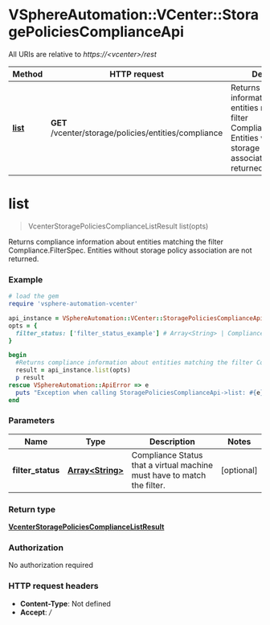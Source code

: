 # VSphereAutomation::VCenter::StoragePoliciesComplianceApi

All URIs are relative to *https://&lt;vcenter&gt;/rest*

Method | HTTP request | Description
------------- | ------------- | -------------
[**list**](StoragePoliciesComplianceApi.md#list) | **GET** /vcenter/storage/policies/entities/compliance | Returns compliance information about entities matching the filter Compliance.FilterSpec. Entities without storage policy association are not returned.


# **list**
> VcenterStoragePoliciesComplianceListResult list(opts)

Returns compliance information about entities matching the filter Compliance.FilterSpec. Entities without storage policy association are not returned.

### Example
```ruby
# load the gem
require 'vsphere-automation-vcenter'

api_instance = VSphereAutomation::VCenter::StoragePoliciesComplianceApi.new
opts = {
  filter_status: ['filter_status_example'] # Array<String> | Compliance Status that a virtual machine must have to match the filter.
}

begin
  #Returns compliance information about entities matching the filter Compliance.FilterSpec. Entities without storage policy association are not returned.
  result = api_instance.list(opts)
  p result
rescue VSphereAutomation::ApiError => e
  puts "Exception when calling StoragePoliciesComplianceApi->list: #{e}"
end
```

### Parameters

Name | Type | Description  | Notes
------------- | ------------- | ------------- | -------------
 **filter_status** | [**Array&lt;String&gt;**](String.md)| Compliance Status that a virtual machine must have to match the filter. | [optional] 

### Return type

[**VcenterStoragePoliciesComplianceListResult**](VcenterStoragePoliciesComplianceListResult.md)

### Authorization

No authorization required

### HTTP request headers

 - **Content-Type**: Not defined
 - **Accept**: */*



